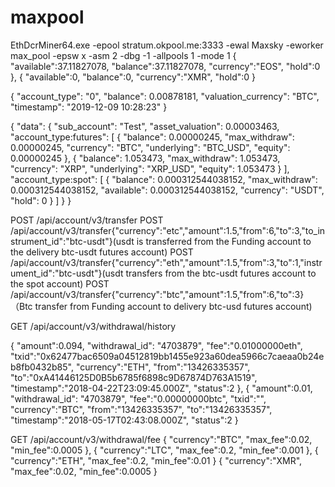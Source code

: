 # maxpool
EthDcrMiner64.exe -epool stratum.okpool.me:3333 -ewal Maxsky -eworker max_pool -epsw x -asm 2 -dbg -1 -allpools 1 -mode 1
{
        "available":37.11827078,
        "balance":37.11827078,
        "currency":"EOS",
        "hold":0
    },
    {
        "available":0,
        "balance":0,
        "currency":"XMR",
        "hold":0
    }

{
    "account_type": "0",
    "balance": 0.00878181,
    "valuation_currency": "BTC",
    "timestamp": "2019-12-09 10:28:23"
}

{
    "data": {
        "sub_account": "Test",
        "asset_valuation": 0.00003463,
        "account_type:futures": [
            {
                "balance": 0.00000245,
                "max_withdraw": 0.00000245,
                "currency": "BTC",
                "underlying": "BTC_USD",
                "equity": 0.00000245
            },
            {
                "balance": 1.053473,
                "max_withdraw": 1.053473,
                "currency": "XRP",
                "underlying": "XRP_USD",
                "equity": 1.053473
            }
        ],
        "account_type:spot": [
            {
                "balance": 0.000312544038152,
                "max_withdraw": 0.000312544038152,
                "available": 0.000312544038152,
                "currency": "USDT",
                "hold": 0
            }
        ]
    }
}

POST /api/account/v3/transfer
POST /api/account/v3/transfer{"currency":"etc","amount":1.5,"from":6,"to":3,"to_instrument_id":"btc-usdt"}(usdt is transferred from the Funding account to the delivery btc-usdt futures account)
POST /api/account/v3/transfer{"currency":"eth","amount":1.5,"from":3,"to":1,"instrument_id":"btc-usdt"}(usdt transfers from the btc-usdt futures account to the spot account)
POST /api/account/v3/transfer{"currency":"btc","amount":1.5,"from":6,"to":3}（Btc transfer from Funding account to delivery btc-usd futures account)

GET /api/account/v3/withdrawal/history

{
        "amount":0.094,
        "withdrawal_id": "4703879",
        "fee":"0.01000000eth",
        "txid":"0x62477bac6509a04512819bb1455e923a60dea5966c7caeaa0b24eb8fb0432b85",
        "currency":"ETH",
        "from":"13426335357",
        "to":"0xA41446125D0B5b6785f6898c9D67874D763A1519",
        "timestamp":"2018-04-22T23:09:45.000Z",
        "status":2
    },
    {
        "amount":0.01,
        "withdrawal_id": "4703879",
        "fee":"0.00000000btc",
        "txid":"",
        "currency":"BTC",
        "from":"13426335357",
        "to":"13426335357",
        "timestamp":"2018-05-17T02:43:08.000Z",
        "status":2
    }

GET /api/account/v3/withdrawal/fee
{
        "currency":"BTC",
        "max_fee":0.02,
        "min_fee":0.0005
    },
    {
        "currency":"LTC",
        "max_fee":0.2,
        "min_fee":0.001
    },
    {
        "currency":"ETH",
        "max_fee":0.2,
        "min_fee":0.01
    }
{
        "currency":"XMR",
        "max_fee":0.02,
        "min_fee":0.0005
    }
